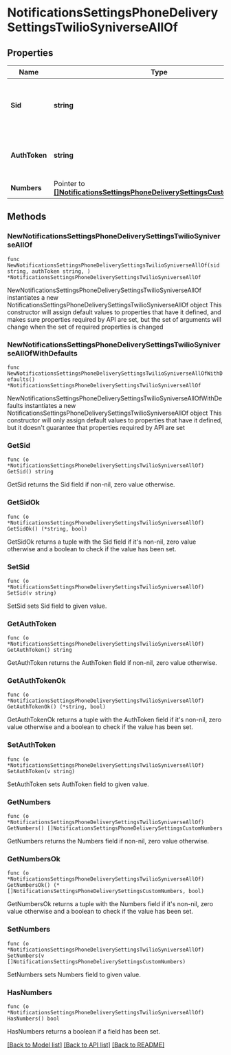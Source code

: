 # NotificationsSettingsPhoneDeliverySettingsTwilioSyniverseAllOf

## Properties

Name | Type | Description | Notes
------------ | ------------- | ------------- | -------------
**Sid** | **string** | The public ID of the Twilio account. Relevant to Twilio only.  | 
**AuthToken** | **string** | The secret key of the Twilio or Syniverse account. | 
**Numbers** | Pointer to [**[]NotificationsSettingsPhoneDeliverySettingsCustomNumbers**](NotificationsSettingsPhoneDeliverySettingsCustomNumbers.md) |  | [optional] 

## Methods

### NewNotificationsSettingsPhoneDeliverySettingsTwilioSyniverseAllOf

`func NewNotificationsSettingsPhoneDeliverySettingsTwilioSyniverseAllOf(sid string, authToken string, ) *NotificationsSettingsPhoneDeliverySettingsTwilioSyniverseAllOf`

NewNotificationsSettingsPhoneDeliverySettingsTwilioSyniverseAllOf instantiates a new NotificationsSettingsPhoneDeliverySettingsTwilioSyniverseAllOf object
This constructor will assign default values to properties that have it defined,
and makes sure properties required by API are set, but the set of arguments
will change when the set of required properties is changed

### NewNotificationsSettingsPhoneDeliverySettingsTwilioSyniverseAllOfWithDefaults

`func NewNotificationsSettingsPhoneDeliverySettingsTwilioSyniverseAllOfWithDefaults() *NotificationsSettingsPhoneDeliverySettingsTwilioSyniverseAllOf`

NewNotificationsSettingsPhoneDeliverySettingsTwilioSyniverseAllOfWithDefaults instantiates a new NotificationsSettingsPhoneDeliverySettingsTwilioSyniverseAllOf object
This constructor will only assign default values to properties that have it defined,
but it doesn't guarantee that properties required by API are set

### GetSid

`func (o *NotificationsSettingsPhoneDeliverySettingsTwilioSyniverseAllOf) GetSid() string`

GetSid returns the Sid field if non-nil, zero value otherwise.

### GetSidOk

`func (o *NotificationsSettingsPhoneDeliverySettingsTwilioSyniverseAllOf) GetSidOk() (*string, bool)`

GetSidOk returns a tuple with the Sid field if it's non-nil, zero value otherwise
and a boolean to check if the value has been set.

### SetSid

`func (o *NotificationsSettingsPhoneDeliverySettingsTwilioSyniverseAllOf) SetSid(v string)`

SetSid sets Sid field to given value.


### GetAuthToken

`func (o *NotificationsSettingsPhoneDeliverySettingsTwilioSyniverseAllOf) GetAuthToken() string`

GetAuthToken returns the AuthToken field if non-nil, zero value otherwise.

### GetAuthTokenOk

`func (o *NotificationsSettingsPhoneDeliverySettingsTwilioSyniverseAllOf) GetAuthTokenOk() (*string, bool)`

GetAuthTokenOk returns a tuple with the AuthToken field if it's non-nil, zero value otherwise
and a boolean to check if the value has been set.

### SetAuthToken

`func (o *NotificationsSettingsPhoneDeliverySettingsTwilioSyniverseAllOf) SetAuthToken(v string)`

SetAuthToken sets AuthToken field to given value.


### GetNumbers

`func (o *NotificationsSettingsPhoneDeliverySettingsTwilioSyniverseAllOf) GetNumbers() []NotificationsSettingsPhoneDeliverySettingsCustomNumbers`

GetNumbers returns the Numbers field if non-nil, zero value otherwise.

### GetNumbersOk

`func (o *NotificationsSettingsPhoneDeliverySettingsTwilioSyniverseAllOf) GetNumbersOk() (*[]NotificationsSettingsPhoneDeliverySettingsCustomNumbers, bool)`

GetNumbersOk returns a tuple with the Numbers field if it's non-nil, zero value otherwise
and a boolean to check if the value has been set.

### SetNumbers

`func (o *NotificationsSettingsPhoneDeliverySettingsTwilioSyniverseAllOf) SetNumbers(v []NotificationsSettingsPhoneDeliverySettingsCustomNumbers)`

SetNumbers sets Numbers field to given value.

### HasNumbers

`func (o *NotificationsSettingsPhoneDeliverySettingsTwilioSyniverseAllOf) HasNumbers() bool`

HasNumbers returns a boolean if a field has been set.


[[Back to Model list]](../README.md#documentation-for-models) [[Back to API list]](../README.md#documentation-for-api-endpoints) [[Back to README]](../README.md)


